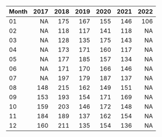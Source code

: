 |Month | 2017| 2018| 2019| 2020| 2021| 2022|
|:-----|----:|----:|----:|----:|----:|----:|
|01    |   NA|  175|  167|  155|  146|  106|
|02    |   NA|  118|  117|  141|  118|   NA|
|03    |   NA|  128|  135|  175|  143|   NA|
|04    |   NA|  173|  171|  160|  117|   NA|
|05    |   NA|  177|  185|  157|  134|   NA|
|06    |   NA|  171|  170|  166|  146|   NA|
|07    |   NA|  197|  179|  187|  137|   NA|
|08    |  148|  215|  162|  149|  151|   NA|
|09    |  153|  193|  154|  171|  169|   NA|
|10    |  159|  203|  146|  172|  148|   NA|
|11    |  184|  189|  137|  162|  154|   NA|
|12    |  160|  211|  135|  154|  136|   NA|
